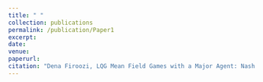 ```yaml
---
title: " "
collection: publications
permalink: /publication/Paper1
excerpt: 
date:
venue: 
paperurl: 
citation: "Dena Firoozi, LQG Mean Field Games with a Major Agent: Nash Certainty Equivalence versus Probabilistic Approach"
---
```

<!---This paper is about the number 1. The number 2 is left for future work.-->
<!---[Download paper here](http://academicpages.github.io/files/paper1.pdf)-->
<!---Recommended citation: -->

